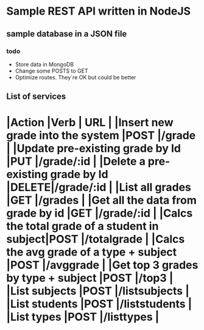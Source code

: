 
# Sample REST API written in NodeJS
## sample database in a JSON file
### todo
- Store data in MongoDB
- Change some POSTS  to GET
- Optimize routes. They´re OK but could be better

## List of services
 |**Action**                                      |Verb  | URL           |
 |Insert new grade into the system             |POST  |/grade         |
 |Update pre-existing grade by Id              |PUT   |/grade/:id     |
 |Delete a pre-existing grade by Id            |DELETE|/grade/:id     |
 |List all grades                              |GET   |/grades        |
 |Get all the data from grade by id            |GET   |/grade/:id     |
 |Calcs the total grade of a student in subject|POST  |/totalgrade    |
 |Calcs the avg grade of a type + subject      |POST  |/avggrade      |
 |Get top 3 grades by type + subject           |POST  |/top3          |
 |List subjects                                |POST  |/listsubjects  |
 |List students                                |POST  |/liststudents  |
 |List types                                   |POST  |/listtypes     |
=======

